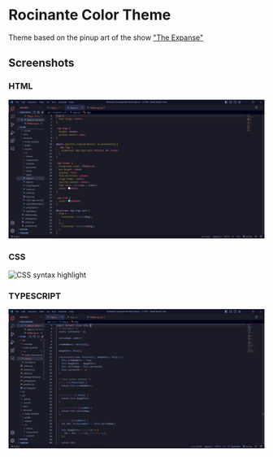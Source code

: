 # Rocinante Color Theme

Theme based on the pinup art of the show ["The Expanse"](https://www.imdb.com/title/tt3230854/)

## Screenshots

### HTML
![HTML syntax highlight](Images/rocinante-theme-css.PNG)
### CSS
![CSS syntax highlight](Images/electron-theme-css.png)
### TYPESCRIPT
![JavaScript syntax highlight](Images/rocinante-theme-ts.png)

<!--
* Split the editor (`Cmd+\` on macOS or `Ctrl+\` on Windows and Linux).
* Toggle preview (`Shift+Cmd+V` on macOS or `Shift+Ctrl+V` on Windows and Linux).
* Press `Ctrl+Space` (Windows, Linux, macOS) to see a list of Markdown snippets.

## For more information

* [Visual Studio Code's Markdown Support](http://code.visualstudio.com/docs/languages/markdown)
* [Markdown Syntax Reference](https://help.github.com/articles/markdown-basics/)
-->
